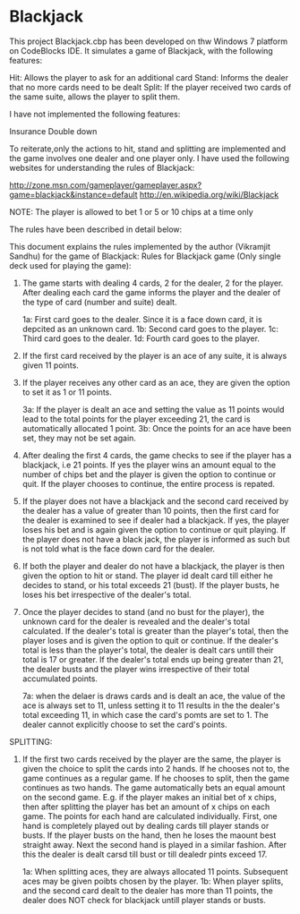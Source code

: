 Blackjack
=========
This project Blackjack.cbp has been developed on thw Windows 7 platform on CodeBlocks IDE. It simulates a game of 
Blackjack, with the following features:

Hit: Allows the player to ask for an additional card
Stand: Informs the dealer that no more cards need to be dealt
Split: If the player received two cards of the same suite, allows the player to split them.

I have not implemented the following features:

Insurance
Double down

To reiterate,only the actions to hit, stand and splitting are implemented and the game involves one dealer and one 
player only. I have used the following websites for understanding the rules of Blackjack:

http://zone.msn.com/gameplayer/gameplayer.aspx?game=blackjack&instance=default
http://en.wikipedia.org/wiki/Blackjack


NOTE: The player is allowed to bet 1 or 5 or 10 chips at a time only


The rules have been described in detail below:


This document explains the rules implemented by the author (Vikramjit Sandhu) for the game of Blackjack:
Rules for Blackjack game (Only single deck used for playing the game):

1. The game starts with dealing 4 cards, 2 for the dealer, 2 for the player. After dealing each card the game informs the 
   player and the dealer of the type of card (number and suite) dealt.
	 
	 1a: First card goes to the dealer. Since it is a face down card, it is depcited as an unknown card.
	 1b: Second card goes to the player.
	 1c: Third card goes to the dealer.
	 1d: Fourth card goes to the player.

2. If the first card received by the player is an ace of any suite, it is always given 11 points.

3. If the player receives any other card as an ace, they are given the option to set it as 1 or 11 points.
	 
	 3a: If the player is dealt an ace and setting the value as 11 points would lead to the total points for the player 
	 exceeding 21, the card is automatically allocated 1 point.
	 3b: Once the points for an ace have been set, they may not be set again.

4. After dealing the first 4 cards, the game checks to see if the player has a blackjack, i.e 21 points. If yes the player
   wins an amount equal to the number of chips bet and the player is given the option to continue or quit. If the player 
   chooses to continue, the entire process is repated.

5. If the player does not have a blackjack and the second card received by the dealer has a value of greater than 10 
   points, then the first card for the dealer is examined to see if dealer had a blackjack. If yes, the player loses his
   bet and is again given the option to continue or quit playing. If the player does not have a black jack, the player is 
   informed as such but is not told what is the face down card for the dealer.

6. If both the player and dealer do not have a blackjack, the player is then given the option to hit or stand. The player 
   id dealt card  till either he decides to stand, or his total exceeds 21 (bust). If the player busts, he loses his bet 
   irrespective of the dealer's  total.

7. Once the player decides to stand (and no bust for the player), the unknown card for the dealer is revealed and the 
   dealer's total  calculated. If the dealer's total is greater than the player's total, then the player loses and is 
   given the option to quit or continue. If the dealer's total is less than the player's total, the dealer is dealt cars 
   untill their total is 17 or greater. If the dealer's total ends up being greater than 21, the dealer busts and the 
   player wins irrespective of their total accumulated points.
   
	 7a: when the delaer is draws cards and is dealt an ace, the value of the ace is always set to 11, unless setting it to 
	 11 results in the the dealer's total exceeding 11, in which case the card's pomts are set to 1. The dealer cannot 
	 explicitly choose to set the card's points.

SPLITTING:

1. If the first two cards received by the player are the same, the player is given the choice to split the cards into 2 
   hands. If he chooses not to, the game continues as a regular game. If he chooses to split, then the game continues as 
   two hands. The game automatically bets an equal amount on the second game. E.g. if the player makes an initial bet of 
   x chips, then after splitting the player has bet an amount of x chips on each game. The points for each hand are 
   calculated individually. First, one hand is completely played out by dealing cards till player stands or busts. If the 
   player busts on the hand, then he loses the maount best straight away. Next the second hand is played in a similar 
   fashion. After this the dealer is dealt carsd till bust or till dealedr pints exceed 17.
   
	 1a: When splitting aces, they are always allocated 11 	points. Subsequent aces may be given poibts chosen 	by the 
	 player.
	 1b: When player splits,  and the second card dealt to 	the dealer has more than 11 points, the dealer does NOT check 
	 for blackjack untill player stands or busts.
